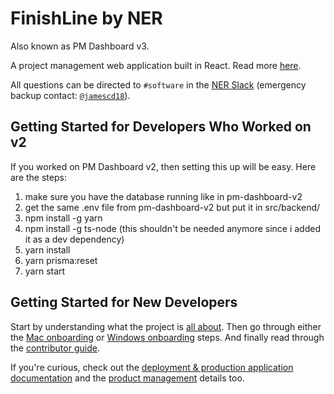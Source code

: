 # FinishLine by NER

Also known as PM Dashboard v3.

A project management web application built in React.
Read more [here](https://github.com/Northeastern-Electric-Racing/FinishLine/blob/main/docs/About.md).

All questions can be directed to `#software` in the [NER Slack](https://nu-electric-racing.slack.com) (emergency backup contact: [`@jamescd18`](https://github.com/jamescd18)).

## Getting Started for Developers Who Worked on v2

If you worked on PM Dashboard v2, then setting this up will be easy. Here are the steps:

1. make sure you have the database running like in pm-dashboard-v2
2. get the same .env file from pm-dashboard-v2 but put it in src/backend/
3. npm install -g yarn
4. npm install -g ts-node (this shouldn't be needed anymore since i added it as a dev dependency)
5. yarn install
6. yarn prisma:reset
7. yarn start

## Getting Started for New Developers

Start by understanding what the project is [all about](https://github.com/Northeastern-Electric-Racing/FinishLine/blob/main/docs/About.md).
Then go through either the [Mac onboarding](https://github.com/Northeastern-Electric-Racing/FinishLine/blob/main/docs/Onboarding.md) or [Windows onboarding](https://github.com/Northeastern-Electric-Racing/FinishLine/blob/main/docs/OnboardingWindows.md) steps.
And finally read through the [contributor guide](https://github.com/Northeastern-Electric-Racing/FinishLine/blob/main/docs/ContributorGuide.md).

If you're curious, check out the [deployment & production application documentation](https://github.com/Northeastern-Electric-Racing/FinishLine/blob/main/docs/Deployment.md) and the [product management](https://github.com/Northeastern-Electric-Racing/FinishLine/blob/main/docs/ProductManagement.md) details too.
